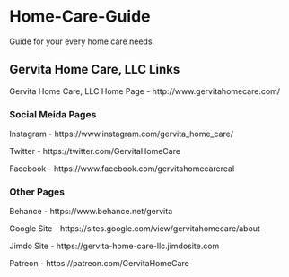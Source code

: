 # Home-Care-Guide
Guide for your every home care needs.
<h2> <strong> Gervita Home Care, LLC Links </strong> </h2>
<p> Gervita Home Care, LLC Home Page - http://www.gervitahomecare.com/ </p>
<h3> Social Meida Pages </h3>
<p> Instagram - https://www.instagram.com/gervita_home_care/ </p>
<p> Twitter - https://twitter.com/GervitaHomeCare </p>
<p> Facebook - https://www.facebook.com/gervitahomecarereal </p>
<h3> Other Pages </h3>
<p> Behance - https://www.behance.net/gervita </p>
<p> Google Site - https://sites.google.com/view/gervitahomecare/about
<p> Jimdo Site - https://gervita-home-care-llc.jimdosite.com 
<p> Patreon - https://patreon.com/GervitaHomeCare </p>
